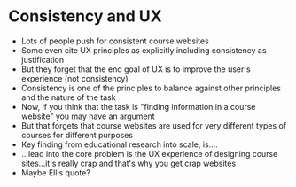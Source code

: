 # Consistency and UX

- Lots of people push for consistent course websites
- Some even cite UX principles as explicitly including consistency as justification 
- But they forget that the end goal of UX is to improve the user's experience (not consistency)
- Consistency is one of the principles to balance against other principles and the nature of the task  
- Now, if you think that the task is "finding information in a course website" you may have an argument 
- But that forgets that course websites are used for very different types of courses for different purposes 
- Key finding from educational research into scale, is....
- ...lead into the core problem is the UX experience of designing course sites...it's really crap and that's why you get crap websites 
- Maybe Ellis quote?


